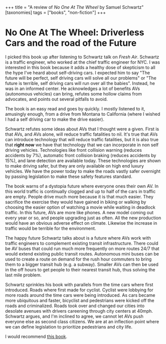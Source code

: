 +++
title = "A review of _No One At The Wheel_ by Samuel Schwartz"
[taxonomies]
tags = ["books", "non-fiction"]
+++

# No One At The Wheel: Driverless Cars and the road of the Future

I picked this book up after listening to Schwartz talk on _Fresh Air_. Schwartz
is a traffic engineer, who worked at the chief traffic engineer for NYC. I was
interested in this book because it adds a healthy dose of skepticism to all the
hype I've heard about self-driving cars. I expected him to say "The future will
be perfect, self driving cars will solve all our problems" or "The future is
terrible, self driving cars will run over all the babies". Instead, he was in an
informed center. He acknowledges a lot of benefits AVs (autonomous vehicles) can
bring, refutes some hollow claims from advocates, and points out several
pitfalls to avoid.

The book is an easy read and goes by quickly. I mostly listened to it,
amusingly enough, from a drive from Montana to California (where I
wished I had a self driving car to make the drive easier).

Schwartz refutes some ideas about AVs that I thought were a given. First is
that AVs, and AVs alone, will reduce traffic fatalities to nil. It's true that
AVs can introduce technology that will reduce traffic fatalities, but it is also
true that **right now** we have that technology that we can incorporate in non
self driving vehicles. Technologies like front collision warning (reduces accidents
by 7%), automatic front collision braking (reduces accidents by 15%), and lane
detection are available today. These technologies are shown to make driving
safer, but they are only available on high end luxury vehicles. We have the
power today to make the roads vastly safer overnight by passing legislation to
make these safety features standard.

The book warns of a dystopia future where everyone ones their own AV. In this
world traffic is continually clogged and up to half of the cars in traffic are
empty. People drive much more because it is that much easier. They sacrifice the
exercise they would have gained in biking or walking by choosing the easier
option of watching a movie while waiting in deadlock traffic. In this future,
AVs are more like phones. A new model coming out every year or so, and people
upgrading just as often. All the new production would have an obvious adverse
effect on climate. Likewise the increase in traffic would be terrible for the
environment.

The happy future Schwartz talks about is a future where AVs work with traffic
engineers to complement existing transit infrastructure. There could be AV
buses that could run much more frequently on more routes 24/7 that would extend
existing public transit routes. Autonomous mini buses can be used to create a
route on demand for the rush hour commuters to bring them to a bigger transit
hub (e.g. a subway). Smaller AVs can then be used in the off hours to get people
to their nearest transit hub, thus solving the last mile problem.

Schwartz sprinkles his book with parallels from the time cars where first
introduced. Roads where first made for cyclist. Cyclist were lobbying for more
roads around the time cars were being introduced. As cars became more ubiquitous
and faster, bicyclist and pedestrians were kicked off the roads and
criminalized. Roads took over and changed our cities into desolate avenues with
drivers careening through city centers at 40mph. Schwartz argues, and I'm
inclined to agree, we cannot let AVs push everyone else as second class
citizens. We are at an inflection point where we can define legislation to
prioritize pedestrians and city life.

I would recommend [this book](https://smile.amazon.com/dp/B07B8JGG5M/ref=dp-kindle-redirect?_encoding=UTF8&btkr=1&sa-no-redirect=1).
